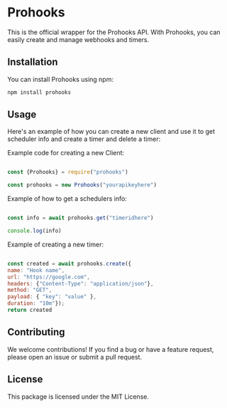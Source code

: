 
# Prohooks

This is the official wrapper for the Prohooks API. With Prohooks, you can easily create and manage webhooks and timers.

## Installation

You can install Prohooks using npm:
```diff
npm install prohooks
```

## Usage

Here's an example of how you can create a new client and use it to get scheduler info and create a timer and delete a timer:

Example code for creating a new Client:

```js

const {Prohooks} = require("prohooks")

const prohooks = new Prohooks("yourapikeyhere")

```

Example of how to get a schedulers info:

```js

const info = await prohooks.get("timeridhere")

console.log(info)

```

Example of creating a new timer:

```js

const created = await prohooks.create({
name: "Hook name",
url: "https://google.com", 
headers: {"Content-Type": "application/json"},
method: "GET", 
payload: { "key": "value" },
duration: "10m"});
return created

```

## Contributing

We welcome contributions! If you find a bug or have a feature request, please open an issue or submit a pull request.

## License

This package is licensed under the MIT License.
